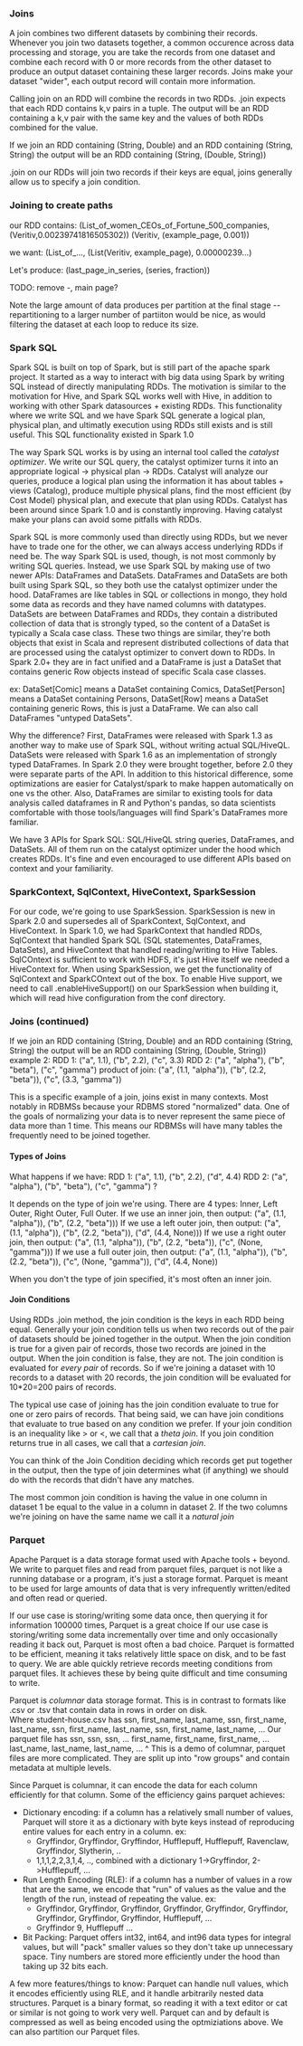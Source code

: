 ### Joins

A join combines two different datasets by combining their records.  Whenever you join two datasets together, a common occurence across data processing and storage, you are take the records from one dataset and combine each record with 0 or more records from the other dataset to produce an output dataset containing these larger records.  Joins make your dataset "wider", each output record will contain more information.

Calling join on an RDD will combine the records in two RDDs.  .join expects that each RDD contains k,v pairs in a tuple.  The output will be an RDD containing a k,v pair with the same key and the values of both RDDs combined for the value.

If we join an RDD containing (String, Double) and an RDD containing (String, String) the output will be an RDD
 containing (String, (Double, String))
 
.join on our RDDs will join two records if their keys are equal, joins generally allow us to specify a join condition.

### Joining to create paths

our RDD contains:
(List_of_women_CEOs_of_Fortune_500_companies,(Veritiv,0.00239741816505302))
(Veritiv, (example_page, 0.001))

we want:
(List_of_..., (List(Veritiv, example_page), 0.00000239...)

Let's produce:
(last_page_in_series, (series, fraction))

TODO: remove -, main page?

Note the large amount of data produces per partition at the final stage -- repartitioning to a larger number of partiiton would be nice, as would filtering the dataset at each loop to reduce its size.

### Spark SQL

Spark SQL is built on top of Spark, but is still part of the apache spark project.  It started as a way to interact with big data using Spark by writing SQL instead of directly manipulating RDDs.  The motivation is similar to the motivation for Hive, and Spark SQL works well with Hive, in addition to working with other Spark datasources + existing RDDs.  This functionality where we write SQL and we have Spark SQL generate a logical plan, physical plan, and ultimatly execution using RDDs still exists and is still useful. This SQL functionality existed in Spark 1.0

The way Spark SQL works is by using an internal tool called the *catalyst optimizer*.  We write our SQL query, the catalyst optimizer turns it into an appropriate logical -> physical plan -> RDDs.  Catalyst will analyze our queries, produce a logical plan using the information it has about tables + views (Catalog), produce multiple physical plans, find the most efficient (by Cost Model) physical plan, and execute that plan using RDDs.  Catalyst has been around since Spark 1.0 and is constantly improving.  Having catalyst make your plans can avoid some pitfalls with RDDs.

Spark SQL is more commonly used than directly using RDDs, but we never have to trade one for the other, we can always access underlying RDDs if need be.  The way Spark SQL is used, though, is not most commonly by writing SQL queries.  Instead, we use Spark SQL by making use of two newer APIs: DataFrames and DataSets.  DataFrames and DataSets are both built using Spark SQL, so they both use the catalyst optimizer under the hood.  DataFrames are like tables in SQL or collections in mongo, they hold some data as records and they have named columns with datatypes.  DataSets are between DataFrames and RDDs, they contain a distributed collection of data that is strongly typed, so the content of a DataSet is typically a Scala case class.  These two things are similar, they're both objects that exist in Scala and represent distributed collections of data that are processed using the catalyst optimizer to convert down to RDDs.  In Spark 2.0+ they are in fact unified and a DataFrame is just a DataSet that contains generic Row objects instead of specific Scala case classes.

ex: DataSet\[Comic\] means a DataSet containing Comics, DataSet\[Person\] means a DataSet containing Persons, DataSet\[Row\] means a DataSet containing generic Rows, this is just a DataFrame.  We can also call DataFrames "untyped DataSets".

Why the difference?  First, DataFrames were released with Spark 1.3 as another way to make use of Spark SQL, without writing actual SQL/HiveQL.  DataSets were released with Spark 1.6 as an implementation of strongly typed DataFrames.  In Spark 2.0 they were brought together, before 2.0 they were separate parts of the API.  In addition to this historical difference, some optimizations are easier for Catalyst/spark to make happen automatically on one vs the other.  Also, DataFrames are similar to existing tools for data analysis called dataframes in R and Python's pandas, so data scientists comfortable with those tools/languages will find Spark's DataFrames more familiar.

We have 3 APIs for Spark SQL: SQL/HiveQL string queries, DataFrames, and DataSets.  All of them run on the catalyst optimizer under the hood which creates RDDs.  It's fine and even encouraged to use different APIs based on context and your familiarity.

### SparkContext, SqlContext, HiveContext, SparkSession

For our code, we're going to use SparkSession.  SparkSession is new in Spark 2.0 and supersedes all of SparkContext, SqlContext, and HiveContext.
In Spark 1.0, we had SparkContext that handled RDDs, SqlContext that handled Spark SQL (SQL statementes, DataFrames, DataSets), and HiveContext that handled reading/writing to Hive Tables.  SqlCOntext is sufficient to work with HDFS, it's just Hive itself we needed a HiveContext for.
When using SparkSession, we get the functionality of SqlContext and SparkCOntext out of the box.  To enable Hive support, we need to call .enableHiveSupport() on our SparkSession when building it, which will read hive configuration from the conf directory.

### Joins (continued)

If we join an RDD containing (String, Double) and an RDD containing (String, String) the output will be an RDD
containing (String, (Double, String)) example 2:
RDD 1: ("a", 1.1), ("b", 2.2), ("c", 3.3)
RDD 2: ("a", "alpha"), ("b", "beta"), ("c", "gamma")
product of join: ("a", (1.1, "alpha")), ("b", (2.2, "beta")), ("c", (3.3, "gamma"))

This is a specific example of a join, joins exist in many contexts.  Most notably in RDBMSs because your RDBMS stored "normalized" data.  One of the goals of normalizing your data is to never represent the same piece of data more than 1 time.  This means our RDBMSs will have many tables the frequently need to be joined together.

#### Types of Joins
What happens if we have:
RDD 1: ("a", 1.1), ("b", 2.2), ("d", 4.4)
RDD 2: ("a", "alpha"), ("b", "beta"), ("c", "gamma") ?

It depends on the type of join we're using.  There are 4 types: Inner, Left Outer, Right Outer, Full Outer.
If we use an inner join, then output:  ("a", (1.1, "alpha")), ("b", (2.2, "beta")))
If we use a left outer join, then output:  ("a", (1.1, "alpha")), ("b", (2.2, "beta")), ("d", (4.4, None)))
If we use a right outer join, then output:  ("a", (1.1, "alpha")), ("b", (2.2, "beta")), ("c", (None, "gamma")))
If we use a full outer join, then output:  ("a", (1.1, "alpha")), ("b", (2.2, "beta")), ("c", (None, "gamma")), ("d", (4.4, None))

When you don't the type of join specified, it's most often an inner join.

#### Join Conditions

Using RDDs .join method, the join condition is the keys in each RDD being equal.  Generally your join condition tells us when two records out of the pair of datasets should be joined together in the output.  When the join condition is true for a given pair of records, those two records are joined in the output.  When the join condition is false, they are not.  The join condition is evaluated for *every pair* of records.  So if we're joining a dataset with 10 records to a dataset with 20 records, the join condition will be evaluated for 10*20=200 pairs of records.

The typical use case of joining has the join condition evaluate to true for one or zero pairs of records.  That being said, we can have join conditions that evaluate to true based on any condition we prefer.  If your join condition is an inequality like > or <, we call that a *theta join*.  If you join condition returns true in all cases, we call that a *cartesian join*.

You can think of the Join Condition deciding which records get put together in the output, then the type of join determines what (if anything) we should do with the records that didn't have any matches.

The most common join condition is having the value in one column in dataset 1 be equal to the value in a column in dataset 2.  If the two columns we're joining on have the same name we call it a *natural join*

### Parquet

Apache Parquet is a data storage format used with Apache tools + beyond.  We write to parquet files and read from parquet files, parquet is not like a running database or a program, it's just a storage format.  Parquet is meant to be used for large amounts of data that is very infrequently written/edited and often read or queried.

If our use case is storing/writing some data once, then querying it for information 100000 times, Parquet is a great choice
If our use case is storing/writing some data incrementally over time and only occasionally reading it back out, Parquet is most often a bad choice.  Parquet is formatted to be efficient, meaning it taks relatively little space on disk, and to be fast to query.  We are able quickly retrieve records meeting conditions from parquet files.  It achieves these by being quite difficult and time consuming to write.

Parquet is *columnar* data storage format.  This is in contrast to formats like .csv or .tsv that contain data in rows in order on disk.  
Where student-house.csv has ssn, first_name, last_name, ssn, first_name, last_name, ssn, first_name, last_name, ssn, first_name, last_name, ...
Our parquet file has ssn, ssn, ssn, ... first_name, first_name, first_name, ... last_name, last_name, last_name, ...
^ This is a demo of columnar, parquet files are more complicated.  They are split up into "row groups" and contain metadata at multiple levels.

Since Parquet is columnar, it can encode the data for each column efficiently for that column.  Some of the efficiency gains parquet achieves:
- Dictionary encoding: if a column has a relatively small number of values, Parquet will store it as a dictionary with byte keys instead of reproducing entire values for each entry in a column. ex:
    - Gryffindor, Gryffindor, Gryffindor, Hufflepuff, Hufflepuff, Ravenclaw, Gryffindor, Slytherin, ..
    - 1,1,1,2,2,3,1,4, .., combined with a dictionary 1->Gryffindor, 2->Hufflepuff, ...
- Run Length Encoding (RLE): if a column has a number of values in a row that are the same, we encode that "run" of values as the value and the length of the run, instead of repeating the value. ex:
    - Gryffindor, Gryffindor, Gryffindor, Gryffindor, Gryffindor, Gryffindor, Gryffindor, Gryffindor, Gryffindor, Hufflepuff, ...
    - Gryffindor 9, Hufflepuff ...
- Bit Packing: Parquet offers int32, int64, and int96 data types for integral values, but will "pack" smaller values so they don't take up unnecessary space.  Tiny numbers are stored more efficiently under the hood than taking up 32 bits each.

A few more features/things to know: Parquet can handle null values, which it encodes efficiently using RLE, and it handle arbitrarily nested data structures.  Parquet is a binary format, so reading it with a text editor or cat or similar is not going to work very well.  Parquet can and by default is compressed as well as being encoded using the optmiziations above.  We can also partition our Parquet files.






